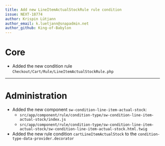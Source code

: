 ```yaml
---
title: Add new LineItemActualStockRule rule condition
issue: NEXT-18774
author: Krispin Lütjann
author_email: k.luetjann@snapadmin.net
author_github: King-of-Babylon
---
```

# Core
* Added the new condition rule `Checkout/Cart/Rule/LineItemActualStockRule.php`
___
# Administration
*  Added the new component `sw-condition-line-item-actual-stock`:
    * `src/app/component/rule/condition-type/sw-condition-line-item-actual-stock/index.js`
    * `src/app/component/rule/condition-type/sw-condition-line-item-actual-stock/sw-condition-line-item-actual-stock.html.twig`
* Added the new rule condition `cartLineItemActualStock` to the `condition-type-data-provider.decorator`
